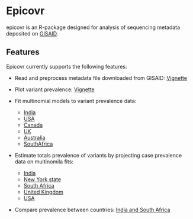 # Epicovr

epicovr is an R-package designed for analysis of sequencing metadata deposited on [GISAID](https://www.gisaid.org/). 

## Features


Epicovr currently supports the following features:

* Read and preprocess metadata file downloaded from GISAID: [Vignette](articles/Introduction.html)
* Plot variant prevalence: [Vignette](articles/Introduction.html)
* Fit multinomial models to variant prevalence data:
    - [India](articles/MultinomialModeling_India.html)
    - [USA](articles/MultinomialModeling_USA.html)
    - [Canada](articles/MultinomialModeling_Canada.html)
    - [UK](articles/MultinomialModeling_UK.html)
    - [Australia](articles/MultinomialModeling_Australia.html)
    - [SouthAfrica](articles/MultinomialModeling_SouthAfrica.html)
* Estimate totals prevalence of variants by projecting case prevalence data on multinomila fits:  
    - [India](articles/VariantAnimation-India.html)
    - [New York state](articles/VariantAnimation-NewYork.html)
    - [South Africa](articles/VariantAnimation-SouthAfrica.html)
    - [United Kingdom](articles/VariantAnimation-UK.html)
    - [USA](articles/VariantAnimation-USA.html)
    
* Compare prevalence between countries: [India and South Africa](articles/Compare-SouthAfrica-India.html)


